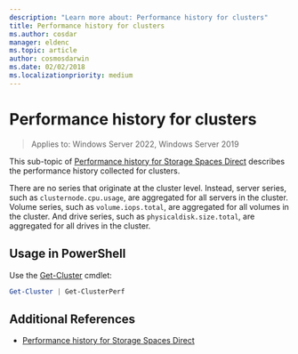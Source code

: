 ```yaml
---
description: "Learn more about: Performance history for clusters"
title: Performance history for clusters
ms.author: cosdar
manager: eldenc
ms.topic: article
author: cosmosdarwin
ms.date: 02/02/2018
ms.localizationpriority: medium
---
```


# Performance history for clusters

>Applies to: Windows Server 2022, Windows Server 2019

This sub-topic of [Performance history for Storage Spaces Direct](performance-history.md) describes the performance history collected for clusters.

There are no series that originate at the cluster level. Instead, server series, such as `clusternode.cpu.usage`, are aggregated for all servers in the cluster. Volume series, such as `volume.iops.total`, are aggregated for all volumes in the cluster. And drive series, such as `physicaldisk.size.total`, are aggregated for all drives in the cluster.

## Usage in PowerShell

Use the [Get-Cluster](/powershell/module/failoverclusters/get-cluster) cmdlet:

```PowerShell
Get-Cluster | Get-ClusterPerf
```

## Additional References

- [Performance history for Storage Spaces Direct](performance-history.md)
